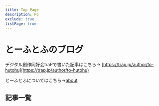```yaml
---
title: Top Page
description: Po
exclude: true
listPage: true
---
```


# とーふとふのブログ
デジタル創作同好会traPで書いた記事はこちら→ [https://trap.jp/author/to-hutohu](https://trap.jp/author/to-hutohu)

とーふとふについてはこちら→[about](/about/)

## 記事一覧
<Articles :pages="this.$site.pages"/>

